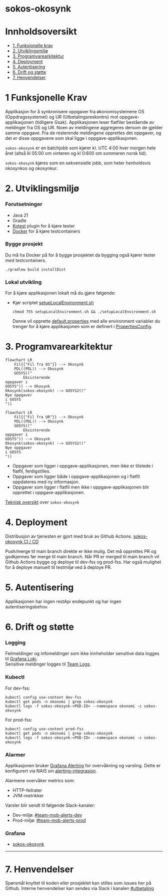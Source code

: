 # sokos-okosynk

# Innholdsoversikt

* [1. Funksjonelle krav](#1-funksjonelle-krav)
* [2. Utviklingsmiljø](#2-utviklingsmiljø)
* [3. Programvarearkitektur](#3-programvarearkitektur)
* [4. Deployment](#4-deployment)
* [5. Autentisering](#5-Autentisering)
* [6. Drift og støtte](#6-Drift-og-støtte)
* [7. Henvendelser](#7-Henvendelser)

# 1 Funksjonelle Krav

Applikasjon for å synkronisere oppgaver fra økonomisystemene OS (Oppdragssystemet) og UR (Utbetalingsreskontro) mot oppgave-applikasjonen (tidligere Gsak).
Applikasjonen leser flatfiler bestående av meldinger fra OS og UR. Noen av meldingene aggregeres
dersom de gjelder samme oppgave. Fra de resterende meldingene opprettes det oppgaver, og det er
disse oppgavene som skal ligge i oppgave-applikasjonen.

`sokos-okosynk` er en batchjobb som kjører kl. UTC 4:00 hver morgen hele året (altså kl 05:00 om vinteren og kl 0:600 om sommeren norsk tid).

`sokos-okosynk` kjøres som en sekvensielle jobb, som heter henholdsvis okosynkos og okosynkur.


# 2. Utviklingsmiljø

### Forutsetninger

* Java 21
* Gradle
* [Kotest](https://plugins.jetbrains.com/plugin/14080-kotest) plugin for å kjøre tester
* [Docker](https://www.docker.com/) for å kjøre testcontainers

### Bygge prosjekt

Du må ha Docker på for å bygge prosjektet da bygging også kjører tester med testcontainers.

`./gradlew build installDist`

### Lokal utvikling

For å kjøre applikasjonen lokalt må du gjøre følgende:

- Kjør scriptet [setupLocalEnvironment.sh](setupLocalEnvironment.sh)
  ```
  chmod 755 setupLocalEnvironment.sh && ./setupLocalEnvironment.sh
  ```
  Denne vil opprette [default.properties](defaults.properties) med alle environment variabler du trenger for å kjøre
  applikasjonen som er definert i [PropertiesConfig](src/main/kotlin/no/nav/sokos/spk/mottak/config/PropertiesConfig.kt).


# 3. Programvarearkitektur

```mermaid
flowchart LR
    Fil{{"Fil fra OS"}} --> Okosynk
    PDL((PDL)) --> Okosynk
    GOSYS(("
        Eksisterende
oppgaver i
GOSYS")) --> Okosynk
Okosynk(sokos-okosynk) --> GOSYS2(("
Nye oppgaver
i GOSYS
"))
```

```mermaid
flowchart LR
    Fil{{"Fil fra UR"}} --> Okosynk
    PDL((PDL)) --> Okosynk
    GOSYS(("
        Eksisterende
oppgaver i
GOSYS")) --> Okosynk
Okosynk(sokos-okosynk) --> GOSYS2(("
Nye oppgaver
i GOSYS
"))
```

* Oppgaver som ligger i oppgave-applikasjonen, men ikke er tilstede i flatfil, ferdigstilles.
* Oppgaver som ligger både i oppgave-applikasjonen og i flatfil oppdateres med ny informasjon.
* Oppgaver som ligger i flatfil men ikke i oppgave-applikasjonen blir opprettet i oppgave-applikasjonen.

[Teknisk oversikt](dokumentasjon/overordnet-teknisk.md) over `sokos-okosynk`

# 4. Deployment

Distribusjon av tjenesten er gjort med bruk av Github Actions.
[sokos-okosynk CI / CD](https://github.com/navikt/sokos-okosynk/actions)

Push/merge til main branch direkte er ikke mulig. Det må opprettes PR og godkjennes før merge til main branch.
Når PR er merged til main branch vil Github Actions bygge og deploye til dev-fss og prod-fss.
Har også mulighet for å deploye manuelt til testmiljø ved å deploye PR.

# 5. Autentisering

Applikasjonen har ingen restApi endepunkt og har ingen autentiseringsbehov.

# 6. Drift og støtte

### Logging

Feilmeldinger og infomeldinger som ikke innheholder sensitive data logges til [Grafana Loki](https://docs.nais.io/observability/logging/#grafana-loki).  
Sensitive meldinger logges til [Team Logs](https://doc.nais.io/observability/logging/how-to/team-logs/).

### Kubectl

For dev-fss:

```shell script
kubectl config use-context dev-fss
kubectl get pods -n okonomi | grep sokos-okosynk
kubectl logs -f sokos-okosynk-<POD-ID> --namespace okonomi -c sokos-okosynk
```

For prod-fss:

```shell script
kubectl config use-context prod-fss
kubectl get pods -n okonomi | grep sokos-okosynk
kubectl logs -f sokos-okosynk-<POD-ID> --namespace okonomi -c sokos-okosynk
```

### Alarmer

Applikasjonen bruker [Grafana Alerting](https://grafana.nav.cloud.nais.io/alerting/) for overvåkning og varsling.
Dette er konfigurert via NAIS sin [alerting-integrasjon](https://doc.nais.io/observability/alerts).

Alarmene overvåker metrics som:

- HTTP-feilrater
- JVM-metrikker

Varsler blir sendt til følgende Slack-kanaler:

- Dev-miljø: [#team-mob-alerts-dev](https://nav-it.slack.com/archives/C042SF2FEQM)
- Prod-miljø: [#team-mob-alerts-prod](https://nav-it.slack.com/archives/C042ESY71GX)

### Grafana

- [sokos-okosynk](https://grafana.nav.cloud.nais.io/d/aelylbkr2xmv4b/sokos-okosynk?var-interval=2m&orgId=1&from=now-24h&to=now&timezone=browser&var-datasource=000000011&var-app=sokos-okosynk&var-namespace=okonomi&var-memory_pool_heap=$__all&refresh=30s)

---

# 7. Henvendelser

Spørsmål knyttet til koden eller prosjektet kan stilles som issues her på Github.
Interne henvendelser kan sendes via Slack i kanalen [#utbetaling](https://nav-it.slack.com/archives/CKZADNFBP)
